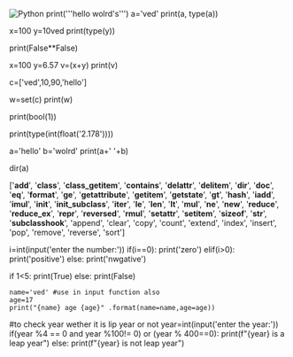 ![Python](https://img.shields.io/badge/python-3670A0?style=for-the-badge&logo=python&logoColor=ffdd54)
print('''hello wolrd's''')
a='ved'
print(a, type(a))

x=100
y=10ved
print(type(y))

print(False**False)

x=100
y=6.57
v=(x+y)
print(v)

c=['ved',10,90,'hello']

w=set(c)
print(w)

print(bool(1))

print(type(int(float('2.178'))))

a='hello'
b='wolrd'
print(a+' '+b)

dir(a)

['__add__',
 '__class__',
 '__class_getitem__',
 '__contains__',
 '__delattr__',
 '__delitem__',
 '__dir__',
 '__doc__',
 '__eq__',
 '__format__',
 '__ge__',
 '__getattribute__',
 '__getitem__',
 '__getstate__',
 '__gt__',
 '__hash__',
 '__iadd__',
 '__imul__',
 '__init__',
 '__init_subclass__',
 '__iter__',
 '__le__',
 '__len__',
 '__lt__',
 '__mul__',
 '__ne__',
 '__new__',
 '__reduce__',
 '__reduce_ex__',
 '__repr__',
 '__reversed__',
 '__rmul__',
 '__setattr__',
 '__setitem__',
 '__sizeof__',
 '__str__',
 '__subclasshook__',
 'append',
 'clear',
 'copy',
 'count',
 'extend',
 'index',
 'insert',
 'pop',
 'remove',
 'reverse',
 'sort']


 i=int(input('enter the number:'))
if(i==0):
    print('zero')
elif(i>0):
    print('positive')
else:
    print('nwgative')

if 1<5:
    print(True)
else:
    print(False)

    name='ved' #use in input function also
    age=17
    print("{name} age {age}" .format(name=name,age=age))
#to check year wether it is lip year or not
year=int(input('enter the year:'))
if(year %4 == 0 and year %100!= 0) or (year % 400==0):
    print(f"{year} is a leap year")
else:
    print(f"{year} is not leap year")
